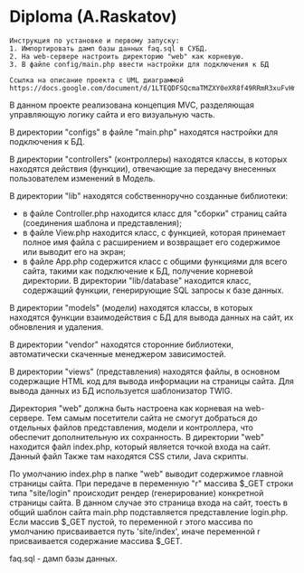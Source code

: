 Diploma (A.Raskatov)
=============================

```
Инструкция по установке и первому запуску:
1. Импортировать дамп базы данных faq.sql в СУБД.
2. На web-сервере настроить директорию "web" как корневую.
3. В файле config/main.php ввести настройки для подключения к БД
```

```
Ссылка на описание проекта с UML диаграммой
https://docs.google.com/document/d/1LTEQDFSQcmaTMZXY0eXR8f49RRmR3xuFvHmMJjBbV8s/pub
```

В данном проекте реализована концепция MVC, разделяющая управляющую логику сайта и его визуальную часть.

В директории "configs" в файле "main.php" находятся настройки для подключения к БД.

В директории "controllers" (контроллеры) находятся классы, в которых находятся действия (функции), отвечающие за передачу внесенных пользователем изменений в Модель.

В директории "lib" находятся собственноручно созданные библиотеки:
- в файле Controller.php находится класс для "сборки" страниц сайта (соединения шаблона и представления);
- в файле View.php находится класс, с функцией, которая принемает полное имя файла с расширением и возвращает его содержимое или выводит его на экран;
- в файле App.php содержится класс с общими функциями для всего сайта, такими как подключение к БД, получение корневой директории.
В директории "lib/database" находится класс, содержащий функции, генерирующие SQL запросы к базе данных.

В директории "models" (модели) находятся классы, в которых находятся функции взаимодействия с БД для вывода данных на сайт, их обновления и удаления.

В директории "vendor" находятся сторонние библиотеки, автоматически скаченные менеджером зависимостей.

В директории "views" (представления) находятся файлы, в основном содержащие HTML код для вывода информации на страницы сайта. Для вывода данных из БД используется шаблонизатор TWIG.

Директория "web" должна быть настроена как корневая на web-сервере. Тем самым посетители сайта не смогут добраться до отдельных файлов представления, модели и контроллера, что обеспечит дополнительную их сохранность.
В директории "web" находится файл index.php, который является точкой входа на сайт. Данный файл Также там находятся CSS стили, Java скрипты.

По умолчанию index.php в папке "web" выводит содержимое главной страницы сайта.
При передаче в переменную "r" массива $_GET строки типа "site/login" происходит рендер (генерирование) конкретной страницы сайта.
В данном случае это страница входа на сайт, тоесть в общий шаблон сайта main.php подставляется представление login.php.
Если массив $_GET пустой, то переменной r этого массива по умолчанию присваивается путь 'site/index', иначе переменной r присваивается содержание массива $_GET.

faq.sql - дамп базы данных.



